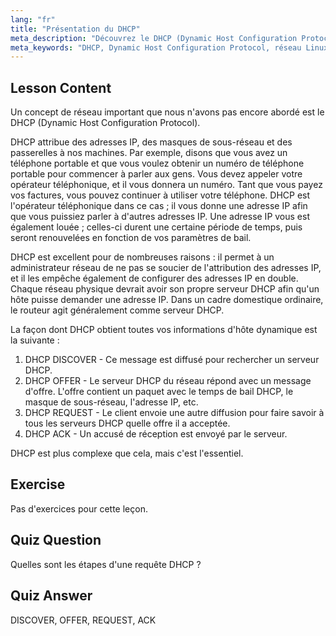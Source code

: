 ```yaml
---
lang: "fr"
title: "Présentation du DHCP"
meta_description: "Découvrez le DHCP (Dynamic Host Configuration Protocol) sous Linux. Comprenez comment DHCP attribue les adresses IP et son processus en quatre étapes. Commencez votre parcours de mise en réseau Linux !"
meta_keywords: "DHCP, Dynamic Host Configuration Protocol, réseau Linux, adresse IP, tutoriel DHCP, débutant, guide"
---
```


## Lesson Content

Un concept de réseau important que nous n'avons pas encore abordé est le DHCP (Dynamic Host Configuration Protocol).

DHCP attribue des adresses IP, des masques de sous-réseau et des passerelles à nos machines. Par exemple, disons que vous avez un téléphone portable et que vous voulez obtenir un numéro de téléphone portable pour commencer à parler aux gens. Vous devez appeler votre opérateur téléphonique, et il vous donnera un numéro. Tant que vous payez vos factures, vous pouvez continuer à utiliser votre téléphone. DHCP est l'opérateur téléphonique dans ce cas ; il vous donne une adresse IP afin que vous puissiez parler à d'autres adresses IP. Une adresse IP vous est également louée ; celles-ci durent une certaine période de temps, puis seront renouvelées en fonction de vos paramètres de bail.

DHCP est excellent pour de nombreuses raisons : il permet à un administrateur réseau de ne pas se soucier de l'attribution des adresses IP, et il les empêche également de configurer des adresses IP en double. Chaque réseau physique devrait avoir son propre serveur DHCP afin qu'un hôte puisse demander une adresse IP. Dans un cadre domestique ordinaire, le routeur agit généralement comme serveur DHCP.

La façon dont DHCP obtient toutes vos informations d'hôte dynamique est la suivante :

1. DHCP DISCOVER - Ce message est diffusé pour rechercher un serveur DHCP.
2. DHCP OFFER - Le serveur DHCP du réseau répond avec un message d'offre. L'offre contient un paquet avec le temps de bail DHCP, le masque de sous-réseau, l'adresse IP, etc.
3. DHCP REQUEST - Le client envoie une autre diffusion pour faire savoir à tous les serveurs DHCP quelle offre il a acceptée.
4. DHCP ACK - Un accusé de réception est envoyé par le serveur.

DHCP est plus complexe que cela, mais c'est l'essentiel.

## Exercise

Pas d'exercices pour cette leçon.

## Quiz Question

Quelles sont les étapes d'une requête DHCP ?

## Quiz Answer

DISCOVER, OFFER, REQUEST, ACK
